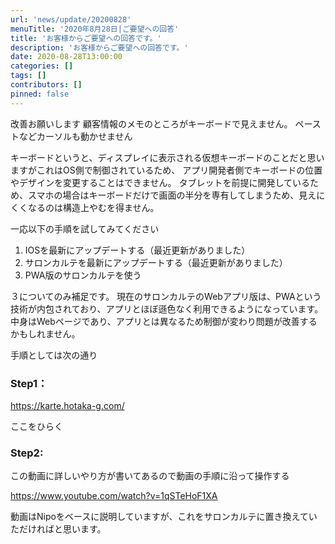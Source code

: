 ```yaml
---
url: 'news/update/20200828'
menuTitle: '2020年8月28日|ご要望への回答'
title: 'お客様からご要望への回答です。'
description: 'お客様からご要望への回答です。'
date: 2020-08-28T13:00:00
categories: []
tags: []
contributors: []
pinned: false
---
```


改善お願いします
顧客情報のメモのところがキーボードで見えません。
ペーストなどカーソルも動かせません

キーボードというと、ディスプレイに表示される仮想キーボードのことだと思いますがこれはOS側で制御されているため、
アプリ開発者側でキーボードの位置やデザインを変更することはできません。
タブレットを前提に開発しているため、スマホの場合はキーボードだけで画面の半分を専有してしまうため、見えにくくなるのは構造上やむを得ません。

一応以下の手順を試してみてください

1. IOSを最新にアップデートする（最近更新がありました）
2. サロンカルテを最新にアップデートする（最近更新がありました）
3. PWA版のサロンカルテを使う

３についてのみ補足です。
現在のサロンカルテのWebアプリ版は、PWAという技術が内包されており、アプリとほぼ遜色なく利用できるようになっています。
中身はWebページであり、アプリとは異なるため制御が変わり問題が改善するかもしれません。

手順としては次の通り  

### Step1：
https://karte.hotaka-g.com/

ここをひらく

### Step2:

この動画に詳しいやり方が書いてあるので動画の手順に沿って操作する

https://www.youtube.com/watch?v=1qSTeHoF1XA

動画はNipoをベースに説明していますが、これをサロンカルテに置き換えていただければと思います。
